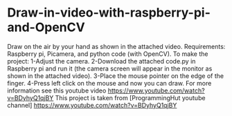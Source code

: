 # Draw-in-video-with-raspberry-pi-and-OpenCV

Draw on the air by your hand as shown in the attached video. Requirements: Raspberry pi, Picamera, and python code (with OpenCV). 
To make the project: 1-Adjust the camera. 2-Download the attached code.py in Raspberry pi and run it (the camera screen will appear in the monitor as shown in the attached video). 3-Place the mouse pointer on the edge of the finger. 4-Press left click on the mouse and now you can draw.
For more information see this youtube video
https://www.youtube.com/watch?v=BDyhyQ1qjBY
This project is taken from [ProgrammingHut youtube channel] 
https://www.youtube.com/watch?v=BDyhyQ1qjBY
